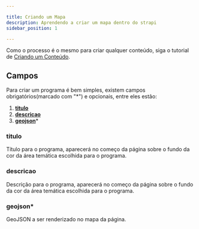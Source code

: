 ```yaml
---

title: Criando um Mapa
description: Aprendendo a criar um mapa dentro do strapi
sidebar_position: 1

---
```


Como o processo é o mesmo para criar qualquer conteúdo, siga o tutorial de [Criando um Conteúdo](/docs/strapi/iniciando-gerenciamento#criando-conteúdo).

## Campos

Para criar um programa é bem simples, existem campos obrigatórios(marcado com "*") e opcionais, entre eles estão:

1. [__titulo__](#titulo)
2. [__descricao__](#descricao)
3. [__geojson__](#geojson)*

### titulo

Título para o programa, aparecerá no começo da página sobre o fundo da cor da área temática escolhida para o programa.

### descricao

Descrição para o programa, aparecerá no começo da página sobre o fundo da cor da área temática escolhida para o programa.

### geojson*

GeoJSON a ser renderizado no mapa da página.
